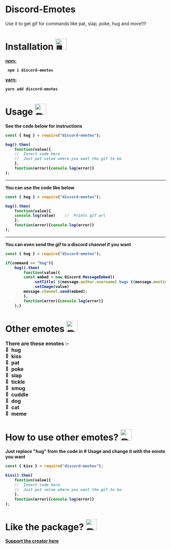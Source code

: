 # Discord-Emotes
Use it to get gif for commands like pat, slap, poke, hug and more!!!!

# Installation <img src="https://cdn.discordapp.com/emojis/316264057659326464.png?v=1" alt = "🖥" width="35px">
<b><a href = "https://www.npmjs.com/package/discord-emotes"> npm: </a><b> 
<p>
<code> npm i discord-emotes </code>
    <p><b><a href = "https://classic.yarnpkg.com/en/package/discord-emotes"> yarn: </a></p>
        <code>yarn add discord-emotes </code>

# Usage <img src="https://cdn.discordapp.com/emojis/757399420319825950.png?v=1" alt = "✏" width="35px">
<b>See the code below for instructions</b>
```js
const { hug } = require("discord-emotes");

hug().then(
    function(value){               
    //  Insert code here
    //  Just put value where you want the gif to be
    },                           
    function(error){console.log(error)} 
);                                     
```
***
<b>You can use the code like below</b>
```js
const { hug } = require("discord-emotes");

hug().then(
    function(value){               
    console.log(value)    //  Prints gif url
    },                           
    function(error){console.log(error)} 
);                                     
```
***
<b>You can even send the gif to a discord channel if you want</b>
```js
const { hug } = require("discord-emotes");

if(command == "hug"){
    hug().then(
        function(value){
        const embed = new Discord.MessageEmbed()
            .setTitle(`${message.author.username} hugs ${message.mentions.users.first().username}`)
            .setImage(value)
        message.channel.send(embed);
        },
        function(error){console.log(error)} 
    );}
```
# Other emotes <img src="https://cdn.discordapp.com/emojis/781428090454147092.gif?v=1" alt = "✏" width="35px">
 <font size="3"> There are these emotes :- <br>
<img src="https://cdn.discordapp.com/emojis/563830235259338762.png?v=1" alt = "📝" width="15px"> hug <br> 
<img src="https://cdn.discordapp.com/emojis/563830235259338762.png?v=1" alt = "📝" width="15px"> kiss <br>
<img src="https://cdn.discordapp.com/emojis/563830235259338762.png?v=1" alt = "📝" width="15px"> pat <br>
<img src="https://cdn.discordapp.com/emojis/563830235259338762.png?v=1" alt = "📝" width="15px"> poke <br>
<img src="https://cdn.discordapp.com/emojis/563830235259338762.png?v=1" alt = "📝" width="15px"> slap <br>
<img src="https://cdn.discordapp.com/emojis/563830235259338762.png?v=1" alt = "📝" width="15px"> tickle <br>
<img src="https://cdn.discordapp.com/emojis/563830235259338762.png?v=1" alt = "📝" width="15px"> smug <br>
<img src="https://cdn.discordapp.com/emojis/563830235259338762.png?v=1" alt = "📝" width="15px"> cuddle <br>
<img src="https://cdn.discordapp.com/emojis/563830235259338762.png?v=1" alt = "📝" width="15px"> dog <br>
<img src="https://cdn.discordapp.com/emojis/563830235259338762.png?v=1" alt = "📝" width="15px"> cat <br>
<img src="https://cdn.discordapp.com/emojis/563830235259338762.png?v=1" alt = "📝" width="15px"> meme <br>
</font>
# How to use other emotes? <img src="https://cdn.discordapp.com/emojis/655370229618049024.png?v=1" alt = "✏" width="35px">
Just replace "hug" from the code in # Usage and change it with the emote you want
```js
const { kiss } = require("discord-emotes");

kiss().then(
    function(value){               
    //  Insert code here
    //  Just put value where you want the gif to be
    },                           
    function(error){console.log(error)} 
);                                     
```
# Like the package? <img src="https://cdn.discordapp.com/emojis/599598716521021441.gif?v=1" alt = "✏" width="35px">
<a href = "https://www.buymeacoffee.com/TheRamann">
Support the creator here
</a>